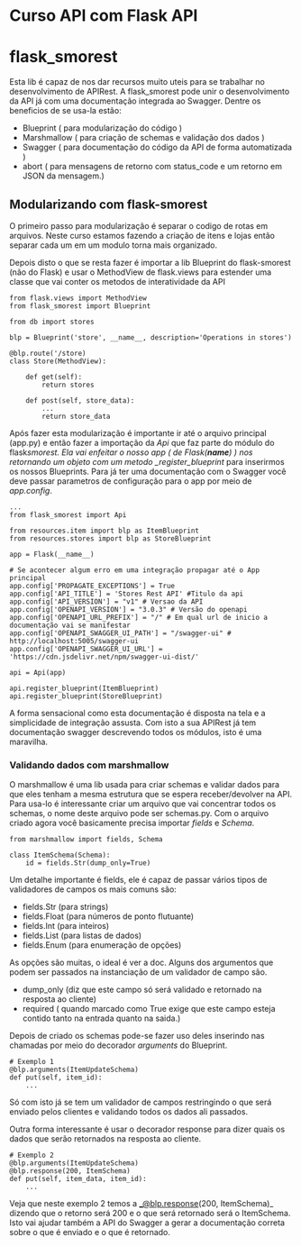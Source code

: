 # Curso API com Flask API

# flask_smorest

Esta lib é capaz de nos dar recursos muito uteis para se trabalhar no
desenvolvimento de APIRest. A flask_smorest pode unir o desenvolvimento da API
já com uma documentação integrada ao Swagger. Dentre os beneficios de se usa-la estão:

- Blueprint ( para modularização do código )
- Marshmallow ( para criação de schemas e validação dos dados )
- Swagger ( para documentação do código da API de forma automatizada )
- abort ( para mensagens de retorno com status_code e um retorno em JSON da mensagem.)

## Modularizando com flask-smorest

O primeiro passo para modularização é separar o codigo de rotas em arquivos. Neste curso
estamos fazendo a criação de itens e lojas então separar cada um em um modulo torna mais organizado.

Depois disto o que se resta fazer é importar a lib Blueprint do flask-smorest (não do Flask) e usar o
MethodView de flask.views para estender uma classe que vai conter os metodos de interatividade da API

```
from flask.views import MethodView
from flask_smorest import Blueprint

from db import stores

blp = Blueprint('store', __name__, description='Operations in stores')

@blp.route('/store)
class Store(MethodView):

    def get(self):
        return stores

    def post(self, store_data):
        ...
        return store_data

```

Após fazer esta modularização é importante ir até o arquivo principal (app.py) e então fazer a importação da _Api_
que faz parte do módulo do flask*smorest. Ela vai enfeitar o nosso app ( de Flask(**name**) ) nos retornando um objeto
com um metodo \_register_blueprint* para inserirmos os nossos Blueprints. Para já ter uma documentação com o Swagger
você deve passar parametros de configuração para o app por meio de _app.config_.

```
...
from flask_smorest import Api

from resources.item import blp as ItemBlueprint
from resources.stores import blp as StoreBlueprint

app = Flask(__name__)

# Se acontecer algum erro em uma integração propagar até o App principal
app.config['PROPAGATE_EXCEPTIONS'] = True
app.config['API_TITLE'] = 'Stores Rest API' #Titulo da api
app.config['API_VERSION'] = "v1" # Versao da API
app.config['OPENAPI_VERSION'] = "3.0.3" # Versão do openapi
app.config['OPENAPI_URL_PREFIX'] = "/" # Em qual url de inicio a documentação vai se manifestar
app.config['OPENAPI_SWAGGER_UI_PATH'] = "/swagger-ui" # http://localhost:5005/swagger-ui
app.config['OPENAPI_SWAGGER_UI_URL'] = 'https://cdn.jsdelivr.net/npm/swagger-ui-dist/'

api = Api(app)

api.register_blueprint(ItemBlueprint)
api.register_blueprint(StoreBlueprint)

```

A forma sensacional como esta documentação é disposta na tela e a simplicidade de integração assusta. Com isto a
sua APIRest já tem documentação swagger descrevendo todos os módulos, isto é uma maravilha.

### Validando dados com marshmallow

O marshmallow é uma lib usada para criar schemas e validar dados para que eles tenham a mesma estrutura que se espera receber/devolver na API.
Para usa-lo é interessante criar um arquivo que vai concentrar todos os schemas, o nome deste arquivo pode ser schemas.py. Com o
arquivo criado agora você basicamente precisa importar _fields_ e _Schema_.

```
from marshmallow import fields, Schema

class ItemSchema(Schema):
    id = fields.Str(dump_only=True)
```

Um detalhe importante é fields, ele é capaz de passar vários tipos de validadores de campos os mais comuns são:

- fields.Str (para strings)
- fields.Float (para números de ponto flutuante)
- fields.Int (para inteiros)
- fields.List (para listas de dados)
- fields.Enum (para enumeração de opções)

As opções são muitas, o ideal é ver a doc. Alguns dos argumentos que podem ser passados na instanciação de um
validador de campo são.

- dump_only (diz que este campo só será validado e retornado na resposta ao cliente)
- required ( quando marcado como True exige que este campo esteja contido tanto na entrada quanto na saida.)

Depois de criado os schemas pode-se fazer uso deles inserindo nas chamadas por meio do decorador _arguments_ do Blueprint.

```
# Exemplo 1
@blp.arguments(ItemUpdateSchema)
def put(self, item_id):
    ...

```

Só com isto já se tem um validador de campos restringindo o que será enviado pelos clientes e validando todos os dados ali passados.

Outra forma interessante é usar o decorador response para dizer quais os dados que serão retornados na resposta ao cliente.

```
# Exemplo 2
@blp.arguments(ItemUpdateSchema)
@blp.response(200, ItemSchema)
def put(self, item_data, item_id):
    ...
```

Veja que neste exemplo 2 temos a _@blp.response(200, ItemSchema)_ dizendo que o retorno será 200 e o que será retornado será o ItemSchema.
Isto vai ajudar também a API do Swagger a gerar a documentação correta sobre o que é enviado e o que é retornado.
